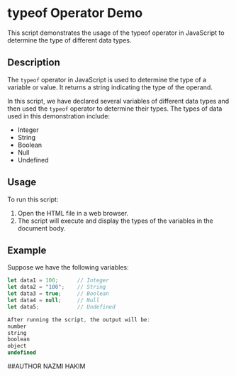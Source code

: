 # typeof Operator Demo

This script demonstrates the usage of the typeof operator in JavaScript to determine the type of different data types.

## Description

The `typeof` operator in JavaScript is used to determine the type of a variable or value. It returns a string indicating the type of the operand.

In this script, we have declared several variables of different data types and then used the `typeof` operator to determine their types. The types of data used in this demonstration include:

- Integer
- String
- Boolean
- Null
- Undefined

## Usage

To run this script:

1. Open the HTML file in a web browser.
2. The script will execute and display the types of the variables in the document body.

## Example

Suppose we have the following variables:

```javascript
let data1 = 100;      // Integer
let data2 = "100";    // String
let data3 = true;     // Boolean
let data4 = null;     // Null
let data5;            // Undefined

After running the script, the output will be:
number
string
boolean
object
undefined
```

##AUTHOR
NAZMI HAKIM
